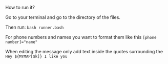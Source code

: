 How to run it? 

Go to your terminal and go to the directory of the files.

Then run: `bash runner.bash`

For phone numbers and names you want to format them like this `[phone number]="name"`

When editing the message only add text inside the quotes surrounding the `Hey ${MYMAP[$k]} I like you`